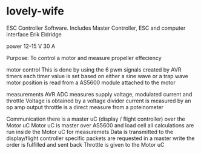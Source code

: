 # lovely-wife
ESC Controller Software. Includes Master Controller, ESC and computer interface
Erik Eldridge

power
  12-15 V
  30 A


Purpose:
To control a motor and measure propeller effeciency

motor control
  This is done by using the 6 pwm signals created by AVR timers
  each timer value is set based on either a sine wave or a trap wave
  motor position is read from a AS5600 module attached to the motor

measurements
  AVR ADC measures supply voltage, modulated current and throttle
  Voltage is obtained by a voltage divider
  current is measured by an op amp output
  throttle is a direct measure from a poteinometer

Communication
  there is a master uC (display / flight controller) over the Motor uC
  Motor uC is master over AS5600 and load cell
  all calculations are run inside the Motor uC for measuremets
  Data is transmitted to the display/flight controller
    specific packets are requested in a master write
    the order is fulfilled and sent back
    Throttle is given to the Motor uC 


